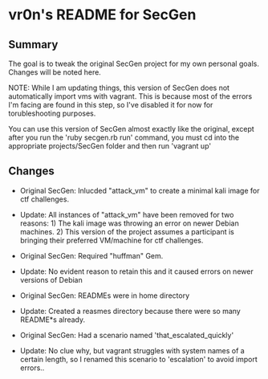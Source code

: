 # vr0n's README for SecGen

## Summary
The goal is to tweak the original SecGen project for my own personal goals. Changes will be noted here.

NOTE: While I am updating things, this version of SecGen does not automatically import vms with vagrant. This is because most of the errors I'm facing are found in this step, so I've disabled it for now for torubleshooting purposes. 

You can use this version of SecGen almost exactly like the original, except after you run the 'ruby secgen.rb run' command, you must cd into the appropriate projects/SecGen folder and then run 'vagrant up'

## Changes
- Original SecGen: Inlucded "attack_vm" to create a minimal kali image for ctf challenges.
- Update: All instances of "attack_vm" have been removed for two reasons: 1) The kali image was throwing an error on newer Debian machines. 2) This version of the project assumes a participant is bringing their preferred VM/machine for ctf challenges.

- Original SecGen: Required "huffman" Gem. 
- Update: No evident reason to retain this and it caused errors on newer versions of Debian

- Original SecGen: READMEs were in home directory
- Update: Created a reasmes directory because there were so many README\*s already.

- Original SecGen: Had a scenario named 'that_escalated_quickly'
- Update: No clue why, but vagrant struggles with system names of a certain length, so I renamed this scenario to 'escalation' to avoid import errors..
